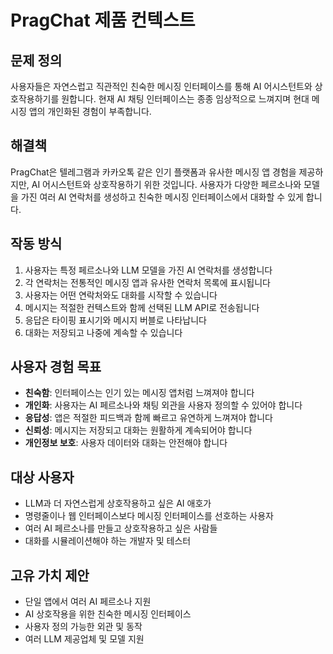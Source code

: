 # PragChat 제품 컨텍스트

## 문제 정의
사용자들은 자연스럽고 직관적인 친숙한 메시징 인터페이스를 통해 AI 어시스턴트와 상호작용하기를 원합니다. 현재 AI 채팅 인터페이스는 종종 임상적으로 느껴지며 현대 메시징 앱의 개인화된 경험이 부족합니다.

## 해결책
PragChat은 텔레그램과 카카오톡 같은 인기 플랫폼과 유사한 메시징 앱 경험을 제공하지만, AI 어시스턴트와 상호작용하기 위한 것입니다. 사용자가 다양한 페르소나와 모델을 가진 여러 AI 연락처를 생성하고 친숙한 메시징 인터페이스에서 대화할 수 있게 합니다.

## 작동 방식
1. 사용자는 특정 페르소나와 LLM 모델을 가진 AI 연락처를 생성합니다
2. 각 연락처는 전통적인 메시징 앱과 유사한 연락처 목록에 표시됩니다
3. 사용자는 어떤 연락처와도 대화를 시작할 수 있습니다
4. 메시지는 적절한 컨텍스트와 함께 선택된 LLM API로 전송됩니다
5. 응답은 타이핑 표시기와 메시지 버블로 나타납니다
6. 대화는 저장되고 나중에 계속할 수 있습니다

## 사용자 경험 목표
- **친숙함**: 인터페이스는 인기 있는 메시징 앱처럼 느껴져야 합니다
- **개인화**: 사용자는 AI 페르소나와 채팅 외관을 사용자 정의할 수 있어야 합니다
- **응답성**: 앱은 적절한 피드백과 함께 빠르고 유연하게 느껴져야 합니다
- **신뢰성**: 메시지는 저장되고 대화는 원활하게 계속되어야 합니다
- **개인정보 보호**: 사용자 데이터와 대화는 안전해야 합니다

## 대상 사용자
- LLM과 더 자연스럽게 상호작용하고 싶은 AI 애호가
- 명령줄이나 웹 인터페이스보다 메시징 인터페이스를 선호하는 사용자
- 여러 AI 페르소나를 만들고 상호작용하고 싶은 사람들
- 대화를 시뮬레이션해야 하는 개발자 및 테스터

## 고유 가치 제안
- 단일 앱에서 여러 AI 페르소나 지원
- AI 상호작용을 위한 친숙한 메시징 인터페이스
- 사용자 정의 가능한 외관 및 동작
- 여러 LLM 제공업체 및 모델 지원